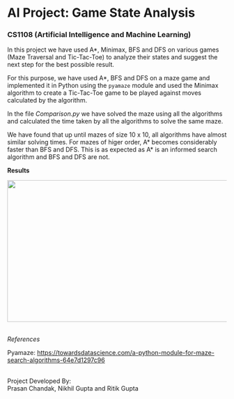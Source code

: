 # AI Project: Game State Analysis

### CS1108 (Artificial Intelligence and Machine Learning)

In this project we have used A*, Minimax, BFS and DFS on various games (Maze Traversal and Tic-Tac-Toe) to analyze their states and suggest the next step for the best possible result.

For this purpose, we have used A*, BFS and DFS on a maze game and implemented it in Python using the `pyamaze` module and used the Minimax algorithm to create a Tic-Tac-Toe game 
to be played against moves calculated by the algorithm.

In the file *Comparison.py* we have solved the maze using all the algorithms and calculated the time taken by all the algorithms to solve the same maze.

We have found that up until mazes of size 10 x 10, all algorithms have almost similar solving times. For mazes of higer order, A* becomes considerably faster than BFS and DFS. 
This is as expected as A* is an informed search algorithm and BFS and DFS are not. 

**Results**

<p align='center'>
  <img src = 'https://user-images.githubusercontent.com/56474916/145628796-2f0be2cb-d88b-441f-8a1e-4525e45cd064.png' width="700" height="325" />
</p>

\
*References*

Pyamaze: https://towardsdatascience.com/a-python-module-for-maze-search-algorithms-64e7d1297c96

\
Project Developed By:\
Prasan Chandak, Nikhil Gupta and Ritik Gupta
